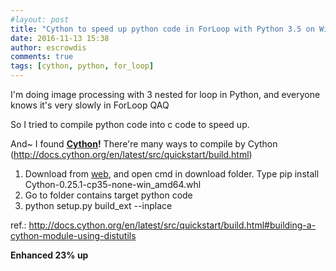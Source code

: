 ```yaml
---
#layout: post
title: "Cython to speed up python code in ForLoop with Python 3.5 on Windows 10 64bit"
date: 2016-11-13 15:38
author: escrowdis
comments: true
tags: [cython, python, for_loop]
---
```

I'm doing image processing with 3 nested for loop in Python, and everyone knows it's very slowly in ForLoop QAQ

So I tried to compile python code into c code to speed up.

And~ I found <strong><a href="http://docs.cython.org/en/latest/index.html" target="_blank">Cython</a>!</strong> There're many ways to compile by Cython (<a href="http://docs.cython.org/en/latest/src/quickstart/build.html" target="_blank">http://docs.cython.org/en/latest/src/quickstart/build.html</a>)
<ol>
 	<li>Download from <a href="http://docs.cython.org/en/latest/src/quickstart/install.html" target="_blank">web</a>, and open cmd in download folder. Type pip install Cython-0.25.1-cp35-none-win_amd64.whl</li>
 	<li>Go to folder contains target python code</li>
 	<li>python setup.py build_ext --inplace</li>
</ol>
ref.: <a href="http://docs.cython.org/en/latest/src/quickstart/build.html#building-a-cython-module-using-distutils" target="_blank">http://docs.cython.org/en/latest/src/quickstart/build.html#building-a-cython-module-using-distutils</a>

**Enhanced 23% up**
